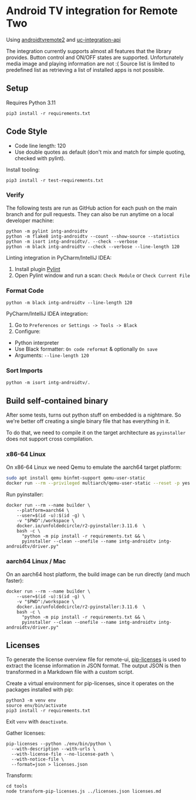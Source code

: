 # Android TV integration for Remote Two

Using [androidtvremote2](https://github.com/tronikos/androidtvremote2) and [uc-integration-api](https://github.com/aitatoi/integration-python-library)

The integration currently supports almost all features that the library provides.
Button control and ON/OFF states are supported. Unfortunately media image and playing information are not :(
Source list is limited to predefined list as retrieving a list of installed apps is not possible.


## Setup

Requires Python 3.11

```shell
pip3 install -r requirements.txt
```

## Code Style

- Code line length: 120
- Use double quotes as default (don't mix and match for simple quoting, checked with pylint).

Install tooling:
```shell
pip3 install -r test-requirements.txt
```

### Verify

The following tests are run as GitHub action for each push on the main branch and for pull requests.
They can also be run anytime on a local developer machine:
```shell
python -m pylint intg-androidtv
python -m flake8 intg-androidtv --count --show-source --statistics
python -m isort intg-androidtv/. --check --verbose 
python -m black intg-androidtv --check --verbose --line-length 120
```

Linting integration in PyCharm/IntelliJ IDEA:
1. Install plugin [Pylint](https://plugins.jetbrains.com/plugin/11084-pylint)
2. Open Pylint window and run a scan: `Check Module` or `Check Current File`

### Format Code
```shell
python -m black intg-androidtv --line-length 120
```

PyCharm/IntelliJ IDEA integration:
1. Go to `Preferences or Settings -> Tools -> Black`
2. Configure:
- Python interpreter
- Use Black formatter: `On code reformat` & optionally `On save`
- Arguments: `--line-length 120`

### Sort Imports

```shell
python -m isort intg-androidtv/.
```


## Build self-contained binary

After some tests, turns out python stuff on embedded is a nightmare. So we're better off creating a single binary file that has everything in it.

To do that, we need to compile it on the target architecture as `pyinstaller` does not support cross compilation.

### x86-64 Linux

On x86-64 Linux we need Qemu to emulate the aarch64 target platform:
```bash
sudo apt install qemu binfmt-support qemu-user-static
docker run --rm --privileged multiarch/qemu-user-static --reset -p yes
```

Run pyinstaller:
```shell
docker run --rm --name builder \
    --platform=aarch64 \
    --user=$(id -u):$(id -g) \
    -v "$PWD":/workspace \
    docker.io/unfoldedcircle/r2-pyinstaller:3.11.6  \
    bash -c \
      "python -m pip install -r requirements.txt && \
      pyinstaller --clean --onefile --name intg-androidtv intg-androidtv/driver.py"
```

### aarch64 Linux / Mac

On an aarch64 host platform, the build image can be run directly (and much faster):
```shell
docker run --rm --name builder \
    --user=$(id -u):$(id -g) \
    -v "$PWD":/workspace \
    docker.io/unfoldedcircle/r2-pyinstaller:3.11.6  \
    bash -c \
      "python -m pip install -r requirements.txt && \
      pyinstaller --clean --onefile --name intg-androidtv intg-androidtv/driver.py"
```

## Licenses

To generate the license overview file for remote-ui, [pip-licenses](https://pypi.org/project/pip-licenses/) is used
to extract the license information in JSON format. The output JSON is then transformed in a Markdown file with a
custom script.

Create a virtual environment for pip-licenses, since it operates on the packages installed with pip:
```shell
python3 -m venv env
source env/bin/activate
pip3 install -r requirements.txt
```
Exit `venv` with `deactivate`.

Gather licenses:
```shell
pip-licenses --python ./env/bin/python \
  --with-description --with-urls \
  --with-license-file --no-license-path \
  --with-notice-file \
  --format=json > licenses.json
```

Transform:
```shell
cd tools
node transform-pip-licenses.js ../licenses.json licenses.md
```
